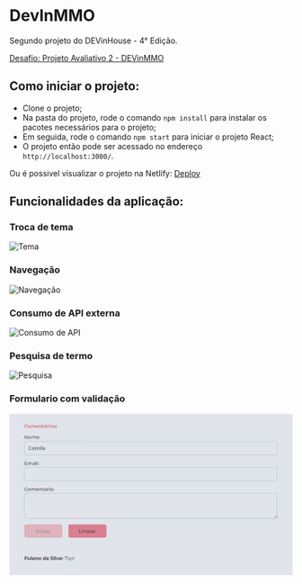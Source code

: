 # DevInMMO

Segundo projeto do DEVinHouse - 4° Edição.

[Desafio: Projeto Avaliativo 2 - DEVinMMO](/documentacao/desafio)

## Como iniciar o projeto:

- Clone o projeto;
- Na pasta do projeto, rode o comando `npm install` para instalar os pacotes necessários para o projeto;
- Em seguida, rode o comando `npm start` para iniciar o projeto React;
- O projeto então pode ser acessado no endereço `http://localhost:3000/`.

Ou é possivel visualizar o projeto na Netlify: [Deploy](https://devinmmo-camila-kunitz.netlify.app/)

## Funcionalidades da aplicação:

### Troca de tema

![Tema](/documentacao/tema.gif)

### Navegação

![Navegação](/documentacao/navegacao.gif)

### Consumo de API externa

![Consumo de API](/documentacao/api.gif)

### Pesquisa de termo

![Pesquisa](/documentacao/pesquisa.gif)

### Formulario com validação

![Formulario](/documentacao/formulario.gif)
